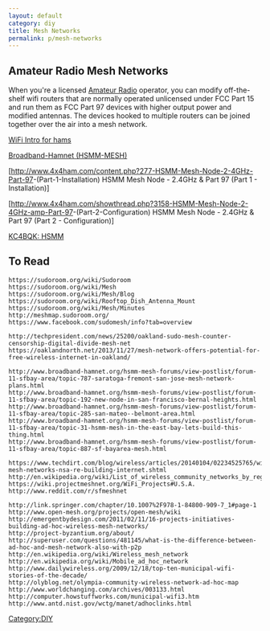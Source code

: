 ```yaml
---
layout: default
category: diy
title: Mesh Networks
permalink: p/mesh-networks
---
```


Amateur Radio Mesh Networks
---------------------------

When you're a licensed [Amateur Radio](/Amateur_Radio "wikilink") operator, you can modify off-the-shelf wifi routers that are normally operated unlicensed under FCC Part 15 and run them as FCC Part 97 devices with higher output power and modified antennas. The devices hooked to multiple routers can be joined together over the air into a mesh network.

[WiFi Intro for hams](http://w5vwp.com/wifihams.shtml)

[Broadband-Hamnet (HSMM-MESH)](http://www.broadband-hamnet.org/)

[<http://www.4x4ham.com/content.php?277-HSMM-Mesh-Node-2-4GHz-Part-97>-(Part-1-Installation) HSMM Mesh Node - 2.4GHz & Part 97 (Part 1 - Installation)]

[<http://www.4x4ham.com/showthread.php?3158-HSMM-Mesh-Node-2-4GHz-amp-Part-97>-(Part-2-Configuration) HSMM Mesh Node - 2.4GHz & Part 97 (Part 2 - Configuration)]

[KC4BQK: HSMM](http://kc4bqk.blogspot.com/search?q=HSMM)

To Read
-------

    https://sudoroom.org/wiki/Sudoroom
    https://sudoroom.org/wiki/Mesh
    https://sudoroom.org/wiki/Mesh/Blog
    https://sudoroom.org/wiki/Rooftop_Dish_Antenna_Mount
    https://sudoroom.org/wiki/Mesh/Minutes
    http://meshmap.sudoroom.org/
    https://www.facebook.com/sudomesh/info?tab=overview

    http://techpresident.com/news/25200/oakland-sudo-mesh-counter-censorship-digital-divide-mesh-net
    https://oaklandnorth.net/2013/11/27/mesh-network-offers-potential-for-free-wireless-internet-in-oakland/

    http://www.broadband-hamnet.org/hsmm-mesh-forums/view-postlist/forum-11-sfbay-area/topic-787-saratoga-fremont-san-jose-mesh-network-plans.html
    http://www.broadband-hamnet.org/hsmm-mesh-forums/view-postlist/forum-11-sfbay-area/topic-192-new-node-in-san-francisco-bernal-heights.html
    http://www.broadband-hamnet.org/hsmm-mesh-forums/view-postlist/forum-11-sfbay-area/topic-285-san-mateo--belmont-area.html
    http://www.broadband-hamnet.org/hsmm-mesh-forums/view-postlist/forum-11-sfbay-area/topic-31-hsmm-mesh-in-the-east-bay-lets-build-this-thing.html
    http://www.broadband-hamnet.org/hsmm-mesh-forums/view-postlist/forum-11-sfbay-area/topic-887-sf-bayarea-mesh.html

    https://www.techdirt.com/blog/wireless/articles/20140104/02234525765/wireless-mesh-networks-nsa-re-building-internet.shtml
    http://en.wikipedia.org/wiki/List_of_wireless_community_networks_by_region#California
    https://wiki.projectmeshnet.org/WiFi_Projects#U.S.A.
    http://www.reddit.com/r/sfmeshnet

    http://link.springer.com/chapter/10.1007%2F978-1-84800-909-7_1#page-1
    http://www.open-mesh.org/projects/open-mesh/wiki
    http://emergentbydesign.com/2011/02/11/16-projects-initiatives-building-ad-hoc-wireless-mesh-networks/
    http://project-byzantium.org/about/
    http://superuser.com/questions/481145/what-is-the-difference-between-ad-hoc-and-mesh-network-also-with-p2p
    http://en.wikipedia.org/wiki/Wireless_mesh_network
    http://en.wikipedia.org/wiki/Mobile_ad_hoc_network
    http://www.dailywireless.org/2009/12/18/top-ten-municipal-wifi-stories-of-the-decade/
    http://olyblog.net/olympia-community-wireless-network-ad-hoc-map
    http://www.worldchanging.com/archives/003133.html
    http://computer.howstuffworks.com/municipal-wifi3.htm
    http://www.antd.nist.gov/wctg/manet/adhoclinks.html

[Category:DIY](/Category:DIY "wikilink")
